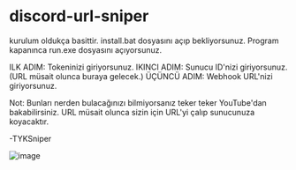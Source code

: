 # discord-url-sniper

kurulum oldukça basittir.
install.bat dosyasını açıp bekliyorsunuz. Program kapanınca run.exe dosyasını açıyorsunuz.

ILK ADIM: Tokeninizi giriyorsunuz.
IKINCI ADIM: Sunucu ID'nizi giriyorsunuz. (URL müsait olunca buraya gelecek.)
ÜÇÜNCÜ ADIM: Webhook URL'nizi giriyorsunuz. 

Not: Bunları nerden bulacağınızı bilmiyorsanız teker teker YouTube'dan bakabilirsiniz. 
URL müsait olunca sizin için URL'yi çalıp sunucunuza koyacaktır.

-TYKSniper

![image](https://github.com/t2rker/discord-url-sniper/assets/86050476/22cc61f9-bb8b-4bd0-8a04-b9dbec37164b)
